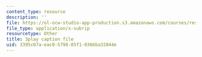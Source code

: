 ```yaml
---
content_type: resource
description: ''
file: https://ol-ocw-studio-app-production.s3.amazonaws.com/courses/res-6-012-introduction-to-probability-spring-2018/3395c67aeac0579885f10366ba32844e_vJAG4EzSQZA.vtt
file_type: application/x-subrip
resourcetype: Other
title: 3play caption file
uid: 3395c67a-eac0-5798-85f1-0366ba32844e
---
```

